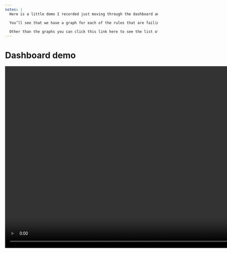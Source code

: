 ```yaml
---
notes: |
  Here is a little demo I recorded just moving through the dashboard and showing it off. Firstly you will notice the awesome styling of this dark mode. Major props to Anne-Greeth for this. And a little birdy tells me that she will be talking a little bit about designing for dark-mode so watch this space.

  You’ll see that we have a graph for each of the rules that are failing. But you can see that we have a contiguous graph from our first data point until “today”, this is actually filling in any gaps that you might have if you haven’t actually built it every day. You can also switch to week view and month view. You’ll see that everything on this graph started out in month view, it does this automatically once something crosses a certain threshold (and Anne-Greeth also contributed the month view so thanks again for that).

  Other than the graphs you can click this link here to see the list of all the files that still need to be improved. This is just here in case you wanted to cross reference or something, but really this app is all about the graphs!!  
---
```


# Dashboard demo

<video data-autoplay muted playsinline loop style="height: 600px; min-height: 600px" src="/images/dashboard-demo.webm"></video>
